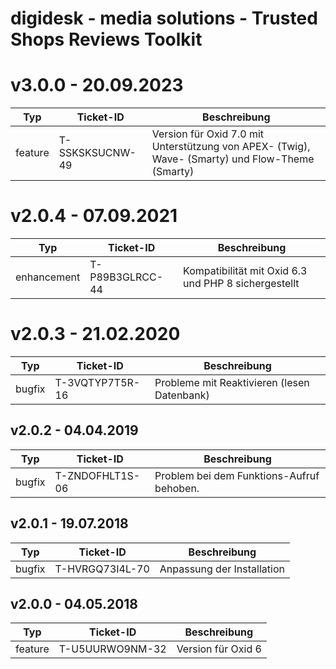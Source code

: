 <!---
REGELN DIESER DATEI:
- neue Changelog-Einträge werden immer ganz oben angehangen. Die aktuellste Version steht also immer oben.
- Kennzeichnungen vor Changelog-Item:
    - bugfix      = Fehlerbehebung
    - enhancement = Erweiterung einer bestehenden Funktion
    - feature     = neue Funktionen

- Generator für Markdown-Tabellen: http://www.tablesgenerator.com/markdown_tables
-->
# digidesk - media solutions - Trusted Shops Reviews Toolkit

# v3.0.0 - 20.09.2023
| Typ     | Ticket-ID       | Beschreibung                                                                                    |
|---------|-----------------|-------------------------------------------------------------------------------------------------|
| feature | T-SSKSKSUCNW-49 | Version für Oxid 7.0 mit Unterstützung von APEX- (Twig), Wave- (Smarty) und Flow-Theme (Smarty) |

# v2.0.4 - 07.09.2021
| Typ         | Ticket-ID       | Beschreibung                                         |
|-------------|-----------------|------------------------------------------------------|
| enhancement | T-P89B3GLRCC-44 | Kompatibilität mit Oxid 6.3 und PHP 8 sichergestellt |

# v2.0.3 - 21.02.2020
| Typ    | Ticket-ID       | Beschreibung                                |
|--------|-----------------|---------------------------------------------|
| bugfix | T-3VQTYP7T5R-16 | Probleme mit Reaktivieren (lesen Datenbank) |

## v2.0.2 - 04.04.2019
| Typ    | Ticket-ID       | Beschreibung                              |
|--------|-----------------|-------------------------------------------|
| bugfix | T-ZNDOFHLT1S-06 | Problem bei dem Funktions-Aufruf behoben. |

## v2.0.1 - 19.07.2018
| Typ    | Ticket-ID       | Beschreibung               |
|--------|-----------------|----------------------------|
| bugfix | T-HVRGQ73I4L-70 | Anpassung der Installation |

## v2.0.0 - 04.05.2018
| Typ     | Ticket-ID       | Beschreibung       |
|---------|-----------------|--------------------|
| feature | T-U5UURWO9NM-32 | Version für Oxid 6 |
